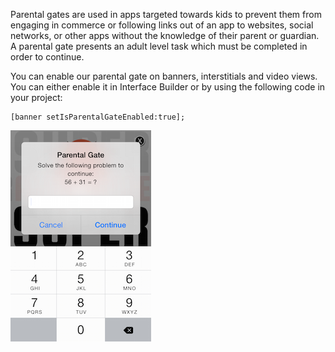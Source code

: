 Parental gates are used in apps targeted towards kids to prevent them from engaging in commerce or following links out of an app to websites, social networks, or other apps without the knowledge of their parent or guardian. A parental gate presents an adult level task which must be completed in order to continue.

You can enable our parental gate on banners, interstitials and video views. You can either enable it in Interface Builder or by using the following code in your project:

```
[banner setIsParentalGateEnabled:true];

```

![](img/IMG_06_ParentalGate.png "Parental Gate on iOS")
